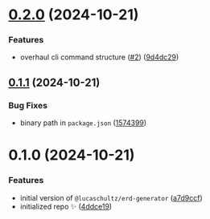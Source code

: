 # [0.2.0](https://github.com/lucaschultz/erd-generator/compare/0.1.1...0.2.0) (2024-10-21)

### Features

- overhaul cli command structure ([#2](https://github.com/lucaschultz/erd-generator/issues/2)) ([9d4dc29](https://github.com/lucaschultz/erd-generator/commit/9d4dc29b163827a9af11e7ea2c42510ab2db7e92))

## [0.1.1](https://github.com/lucaschultz/erd-generator/compare/0.1.0...0.1.1) (2024-10-21)

### Bug Fixes

- binary path in `package.json` ([1574399](https://github.com/lucaschultz/erd-generator/commit/1574399bf2aaa09b8d7865c49692beb9ba7676df))

# 0.1.0 (2024-10-21)

### Features

- initial version of `@lucaschultz/erd-generator` ([a7d9ccf](https://github.com/lucaschultz/erd-generator/commit/a7d9ccf01adfbe4abafc5f51c3b7fd6e3adeb5af))
- initialized repo ✨ ([4ddce19](https://github.com/lucaschultz/erd-generator/commit/4ddce194bc673b92f161dd6dfc7d4e41ed978584))
